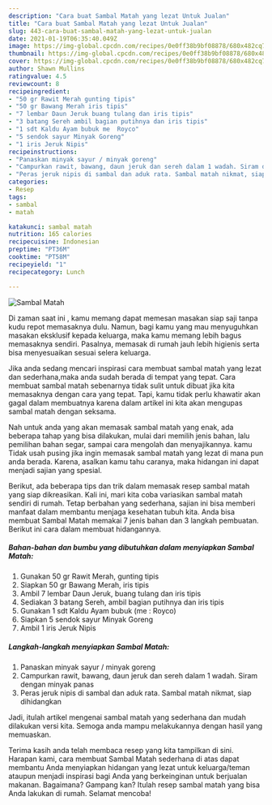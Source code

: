 ```yaml
---
description: "Cara buat Sambal Matah yang lezat Untuk Jualan"
title: "Cara buat Sambal Matah yang lezat Untuk Jualan"
slug: 443-cara-buat-sambal-matah-yang-lezat-untuk-jualan
date: 2021-01-19T06:35:40.049Z
image: https://img-global.cpcdn.com/recipes/0e0ff38b9bf08878/680x482cq70/sambal-matah-foto-resep-utama.jpg
thumbnail: https://img-global.cpcdn.com/recipes/0e0ff38b9bf08878/680x482cq70/sambal-matah-foto-resep-utama.jpg
cover: https://img-global.cpcdn.com/recipes/0e0ff38b9bf08878/680x482cq70/sambal-matah-foto-resep-utama.jpg
author: Shawn Mullins
ratingvalue: 4.5
reviewcount: 8
recipeingredient:
- "50 gr Rawit Merah gunting tipis"
- "50 gr Bawang Merah iris tipis"
- "7 lembar Daun Jeruk buang tulang dan iris tipis"
- "3 batang Sereh ambil bagian putihnya dan iris tipis"
- "1 sdt Kaldu Ayam bubuk me  Royco"
- "5 sendok sayur Minyak Goreng"
- "1 iris Jeruk Nipis"
recipeinstructions:
- "Panaskan minyak sayur / minyak goreng"
- "Campurkan rawit, bawang, daun jeruk dan sereh dalam 1 wadah. Siram dengan minyak panas"
- "Peras jeruk nipis di sambal dan aduk rata. Sambal matah nikmat, siap dihidangkan"
categories:
- Resep
tags:
- sambal
- matah

katakunci: sambal matah 
nutrition: 165 calories
recipecuisine: Indonesian
preptime: "PT36M"
cooktime: "PT58M"
recipeyield: "1"
recipecategory: Lunch

---
```



![Sambal Matah](https://img-global.cpcdn.com/recipes/0e0ff38b9bf08878/680x482cq70/sambal-matah-foto-resep-utama.jpg)

Di zaman  saat ini , kamu memang dapat memesan masakan siap saji tanpa kudu repot memasaknya dulu. Namun, bagi kamu yang mau menyuguhkan masakan eksklusif kepada keluarga, maka kamu memang lebih bagus memasaknya sendiri. Pasalnya, memasak di rumah jauh lebih higienis serta bisa menyesuaikan sesuai selera keluarga.

Jika anda sedang mencari inspirasi cara membuat sambal matah yang lezat dan sederhana,maka anda sudah berada di tempat yang tepat. Cara membuat sambal matah  sebenarnya tidak sulit untuk dibuat jika kita memasaknya dengan cara yang tepat. Tapi, kamu tidak perlu khawatir akan gagal dalam membuatnya 
karena dalam artikel ini kita akan mengupas sambal matah dengan seksama.  



Nah untuk anda yang akan memasak sambal matah yang enak, ada beberapa tahap yang bisa dilakukan, mulai dari memilih jenis bahan, lalu pemilihan bahan segar, sampai cara mengolah dan menyajikannya. kamu Tidak usah pusing jika ingin memasak sambal matah yang lezat di mana pun anda berada. Karena, asalkan kamu  tahu caranya, maka hidangan ini dapat menjadi sajian yang spesial.

Berikut, ada beberapa tips dan trik dalam memasak resep sambal matah yang siap dikreasikan. Kali ini, mari kita coba variasikan sambal matah sendiri di rumah. Tetap berbahan yang sederhana, sajian ini bisa memberi manfaat dalam membantu menjaga kesehatan tubuh kita. Anda bisa membuat Sambal Matah memakai 7 jenis bahan dan 3 langkah pembuatan. Berikut ini cara dalam membuat hidangannya.

<!--inarticleads1-->

##### Bahan-bahan dan bumbu yang dibutuhkan dalam menyiapkan Sambal Matah:

1. Gunakan 50 gr Rawit Merah, gunting tipis
1. Siapkan 50 gr Bawang Merah, iris tipis
1. Ambil 7 lembar Daun Jeruk, buang tulang dan iris tipis
1. Sediakan 3 batang Sereh, ambil bagian putihnya dan iris tipis
1. Gunakan 1 sdt Kaldu Ayam bubuk (me : Royco)
1. Siapkan 5 sendok sayur Minyak Goreng
1. Ambil 1 iris Jeruk Nipis




<!--inarticleads2-->

##### Langkah-langkah menyiapkan Sambal Matah:

1. Panaskan minyak sayur / minyak goreng
1. Campurkan rawit, bawang, daun jeruk dan sereh dalam 1 wadah. Siram dengan minyak panas
1. Peras jeruk nipis di sambal dan aduk rata. Sambal matah nikmat, siap dihidangkan




Jadi, itulah artikel mengenai  sambal matah  yang sederhana dan mudah dilakukan versi kita. Semoga anda mampu melakukannya dengan hasil yang memuaskan. 

Terima kasih anda telah membaca resep yang kita tampilkan di sini. Harapan kami, cara membuat  Sambal Matah sederhana di atas dapat membantu Anda menyiapkan hidangan yang lezat untuk keluarga/teman ataupun menjadi inspirasi bagi Anda yang berkeinginan untuk berjualan makanan. Bagaimana? Gampang kan? Itulah resep sambal matah yang bisa Anda lakukan di rumah. Selamat mencoba!

